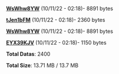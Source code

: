 [**WsWhw8YW**](/data/WsWhw8YW.txt) (10/11/22 - 02:18)- 8891 bytes

[**tJen1bFM**](/data/tJen1bFM.txt) (10/11/22 - 02:18)- 2360 bytes

[**WsWhw8YW**](/data/WsWhw8YW.txt) (10/11/22 - 02:18)- 8891 bytes

[**EYX39KJV**](/data/EYX39KJV.txt) (10/11/22 - 02:18)- 1150 bytes

**Total Datas**: 2400

**Total Size**: 13.71 MB / 13.7 MB